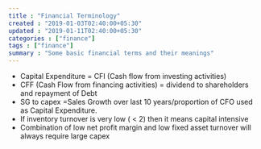 ```yaml
---
title : "Financial Terminology"
created : "2019-01-03T02:40:00+05:30"
updated : "2019-01-11T02:40:00+05:30"
categories : ["finance"]
tags : ["finance"]
summary : "Some basic financial terms and their meanings"
---
```


* Capital Expenditure = CFI (Cash flow from investing activities)
* CFF (Cash Flow from financing activities) = dividend to shareholders and repayment of Debt
* SG to capex =Sales Growth over last 10 years/proportion of CFO used as Capital Expenditure.
* If inventory turnover is very low ( < 2) then it means capital intensive
* Combination of low net profit margin and low fixed asset turnover will always require large capex